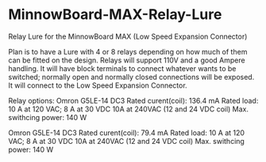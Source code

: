 # MinnowBoard-MAX-Relay-Lure
Relay Lure for the MinnowBoard MAX (Low Speed Expansion Connector) 

Plan is to have a Lure with 4 or 8 relays depending on how much of them can be fitted on the design. 
Relays will support 110V and a good Ampere handling.
It will have block terminals to connect whatever wants to be switched; normally open and normally closed connections will be exposed.
It will connect to the Low Speed Expansion Connector. 


Relay options:
Omron G5LE-14 DC3
    Rated curent(coil): 136.4 mA 
    Rated load: 10 A at 120 VAC; 8 A at 30 VDC
                10A at 240VAC (12 and 24 VDC coil)
    Max. swithcing power: 140 W
    
Omron G5LE-14 DC3
    Rated curent(coil): 79.4 mA 
    Rated load: 10 A at 120 VAC; 8 A at 30 VDC
                10A at 240VAC (12 and 24 VDC coil)
    Max. swithcing power: 140 W
